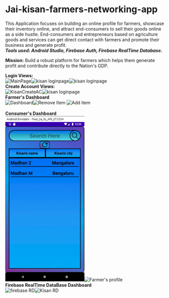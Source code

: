 # Jai-kisan-farmers-networking-app
  This Application focuses on building an online profile for farmers, showcase their inventory online, and attract end-consumers to sell their goods online as a side hustle.
  End-consumers and entrepreneurs based on agriculture goods and services can get direct contact with farmers and promote their business and generate profit. </br>
  ***Tools used: Android Studio, Firebase Auth, Firebase RealTime Database.***
  
  **Mission:** Build a robust platform for farmers which helps them generate profit and contribute directly to the Nation's GDP.

**Login Views:** </br>
 <img src="Screenshots/mainActivity.jpg" width="250" title="MainPage"><img src="Screenshots/kisan%20login%20page.jpg" width="250" title="kisan loginpage"><img src="Screenshots/consumerLoginPage1.jpg" width="275" title="kisan loginpage"></br>
 **Create Account Views:**</br>
 <img src="Screenshots/KisanCreateAC.jpg" width="250" title="KisanCreateAC"><img src="Screenshots/consumerCreateAC.jpg" width="260" title="kisan loginpage"></br>
 **Farmer's Dashboard**</br>
  <img src="Screenshots/Farmer's%20Dashboard.jpg" width="250" title="Dashboard"><img src="Screenshots/Farmer's%20remove%20item%20VIew.jpg" width="250" title="Remove Item"> <img src="Screenshots/Farmer's%20AddItem%20View.jpg" width="250" title="Add item"></br></br>
  **Consumer's Dashboard**</br>
  <img src="Screenshots/Consumer's%20DashBoard.jpg" width="250" title="Dashboard"><img src="Screenshots/Farmer's%20Profile%20in%20Consumer%20View.jpg" width="250" title="Farmer's profile"></br>
 **Firebase RealTime DataBase Dashboard**</br>
  <img src="Screenshots/Firebase%20RT%20DB.jpg" title="firebase RD"><img src="Screenshots/consumerDetailsInFirebaseDB.jpg" title="Kisan RD">

